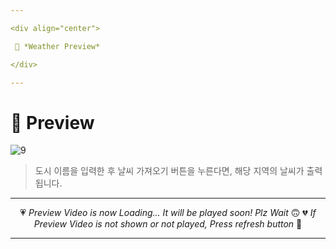 ```yaml
---

<div align="center">

 💛 *Weather Preview*

</div>

---
```


# 📱 Preview
![9](https://user-images.githubusercontent.com/68846212/186592433-61e03572-9fa7-4bc5-87bd-c3dcd4aa45d4.gif)
> 도시 이름을 입력한 후 날씨 가져오기 버튼을 누른다면, 해당 지역의 날씨가 출력됩니다.  

---

<div align="center">

💗 *Preview Video is now Loading... It will be played soon! Plz Wait* 🙃
💔 *If Preview Video is not shown or not played, Press refresh button* 🫥

</div>

---
